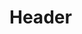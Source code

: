 <!-- TITLE: Windows Exploit Table -->
<!-- SUBTITLE: A quick summary of Windows Exploit Table -->

# Header